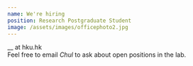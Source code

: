 ```yaml
---
name: We're hiring
position: Research Postgraduate Student
image: /assets/images/officephoto2.jpg
---
```

__ at hku.hk    
Feel free to email *Chul* to ask about open positions in the lab.

